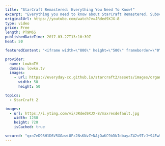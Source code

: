 ```yaml
---
title: "StarCraft Remastered: Everything You Need To Know!"
excerpt: "Everything you need to know about StarCraft Remastered. Subscribe for more videos: http://lowko.tv/youtube StarCraft guides: https://goo.gl/lUNauh  Yesterday a huge announcement was made. Mike Morhaime announced StarCraft Remastered, which is a remastered version of StarCraft 1 and StarCraft: Brood War."
originalUrl: https://youtube.com/watch?v=JRded9XJX-8
type: video
price: Free
length: PT9M6S
publishedDateTime: 2017-03-27T13:10:39Z
heat: 50

featuredContent: "<iframe width=\"800\" height=\"500\" frameborder=\"0\" src=\"https://www.youtube.com/embed/JRded9XJX-8\" allow=\"accelerometer; autoplay; encrypted-media; gyroscope; picture-in-picture\" allowfullscreen></iframe>"

provider:
  name: LowkoTV
  domain: lowko.tv
  images:
    - url: https://everyday-cc.github.io/starcraft2/assets/images/organizations/lowko.tv-50x50.jpg
      width: 50
      height: 50

topics:
  - StarCraft 2

images:
  - url: https://i.ytimg.com/vi/JRded9XJX-8/maxresdefault.jpg
    width: 1280
    height: 720
    isCached: true

secured: "qxn7eD93H1D6V5GGawi8Fz2NsKNvZ+NAjOaKC9bDkIdbayaZ42v9TzJ+94EwS3xZCR1iUxpFtzQkkRi+wBSPUTZhs3q4m2IZj9I1jmKSUW3N8+m2OJYX06PmD0ygHhdekan4AOC20FOqsw+2qcSxwDr/4Y5H0NmMQvMgkAecVhu8bDge60vjy22HXtHy12GQKc7M2LGo70d2aY09hHC2EKZC4/fBQJke6GRqCZMSgsGa8jpSRUSUsf4Ms10XDweIQN9Bk/Hi21wm99VQQhJ+XzyQ1xAhTWn2/0T4IHRTNZXkvoaOnoMdi/njhHL+xFWH66WmYbio2WngmqmmSCvZ93R7R2ppLpC9WBnmbQe8TKGdcPI5puX25/zQ/yfJmqS2PkcjjZPlfHZSD2X+kbezeWTzQQLVb5Vw8xNS23epAMnApnUeAVhH/4Et30sVykfu;KB+9tKLN6XCD+yNikK/Bzw=="
---
```


